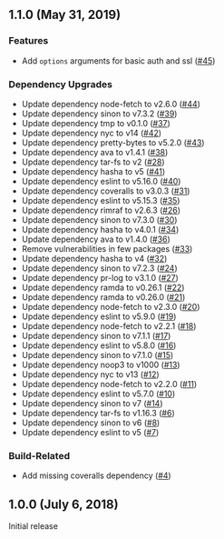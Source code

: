 ## 1.1.0 (May 31, 2019)

### Features

* Add `options` arguments for basic auth and ssl ([#45](https://github.com/holidaycheck/push-docker-image/pull/45))

### Dependency Upgrades

* Update dependency node-fetch to v2.6.0 ([#44](https://github.com/holidaycheck/push-docker-image/pull/44))
* Update dependency sinon to v7.3.2 ([#39](https://github.com/holidaycheck/push-docker-image/pull/39))
* Update dependency tmp to v0.1.0 ([#37](https://github.com/holidaycheck/push-docker-image/pull/37))
* Update dependency nyc to v14 ([#42](https://github.com/holidaycheck/push-docker-image/pull/42))
* Update dependency pretty-bytes to v5.2.0 ([#43](https://github.com/holidaycheck/push-docker-image/pull/43))
* Update dependency ava to v1.4.1 ([#38](https://github.com/holidaycheck/push-docker-image/pull/38))
* Update dependency tar-fs to v2 ([#28](https://github.com/holidaycheck/push-docker-image/pull/28))
* Update dependency hasha to v5 ([#41](https://github.com/holidaycheck/push-docker-image/pull/41))
* Update dependency eslint to v5.16.0 ([#40](https://github.com/holidaycheck/push-docker-image/pull/40))
* Update dependency coveralls to v3.0.3 ([#31](https://github.com/holidaycheck/push-docker-image/pull/31))
* Update dependency eslint to v5.15.3 ([#35](https://github.com/holidaycheck/push-docker-image/pull/35))
* Update dependency rimraf to v2.6.3 ([#26](https://github.com/holidaycheck/push-docker-image/pull/26))
* Update dependency sinon to v7.3.0 ([#30](https://github.com/holidaycheck/push-docker-image/pull/30))
* Update dependency hasha to v4.0.1 ([#34](https://github.com/holidaycheck/push-docker-image/pull/34))
* Update dependency ava to v1.4.0 ([#36](https://github.com/holidaycheck/push-docker-image/pull/36))
* Remove vulnerabilities in few packages ([#33](https://github.com/holidaycheck/push-docker-image/pull/33))
* Update dependency hasha to v4 ([#32](https://github.com/holidaycheck/push-docker-image/pull/32))
* Update dependency sinon to v7.2.3 ([#24](https://github.com/holidaycheck/push-docker-image/pull/24))
* Update dependency pr-log to v3.1.0 ([#27](https://github.com/holidaycheck/push-docker-image/pull/27))
* Update dependency ramda to v0.26.1 ([#22](https://github.com/holidaycheck/push-docker-image/pull/22))
* Update dependency ramda to v0.26.0 ([#21](https://github.com/holidaycheck/push-docker-image/pull/21))
* Update dependency node-fetch to v2.3.0 ([#20](https://github.com/holidaycheck/push-docker-image/pull/20))
* Update dependency eslint to v5.9.0 ([#19](https://github.com/holidaycheck/push-docker-image/pull/19))
* Update dependency node-fetch to v2.2.1 ([#18](https://github.com/holidaycheck/push-docker-image/pull/18))
* Update dependency sinon to v7.1.1 ([#17](https://github.com/holidaycheck/push-docker-image/pull/17))
* Update dependency eslint to v5.8.0 ([#16](https://github.com/holidaycheck/push-docker-image/pull/16))
* Update dependency sinon to v7.1.0 ([#15](https://github.com/holidaycheck/push-docker-image/pull/15))
* Update dependency noop3 to v1000 ([#13](https://github.com/holidaycheck/push-docker-image/pull/13))
* Update dependency nyc to v13 ([#12](https://github.com/holidaycheck/push-docker-image/pull/12))
* Update dependency node-fetch to v2.2.0 ([#11](https://github.com/holidaycheck/push-docker-image/pull/11))
* Update dependency eslint to v5.7.0 ([#10](https://github.com/holidaycheck/push-docker-image/pull/10))
* Update dependency sinon to v7 ([#14](https://github.com/holidaycheck/push-docker-image/pull/14))
* Update dependency tar-fs to v1.16.3 ([#6](https://github.com/holidaycheck/push-docker-image/pull/6))
* Update dependency sinon to v6 ([#8](https://github.com/holidaycheck/push-docker-image/pull/8))
* Update dependency eslint to v5 ([#7](https://github.com/holidaycheck/push-docker-image/pull/7))

### Build-Related

* Add missing coveralls dependency ([#4](https://github.com/holidaycheck/push-docker-image/pull/4))

## 1.0.0 (July 6, 2018)

Initial release
